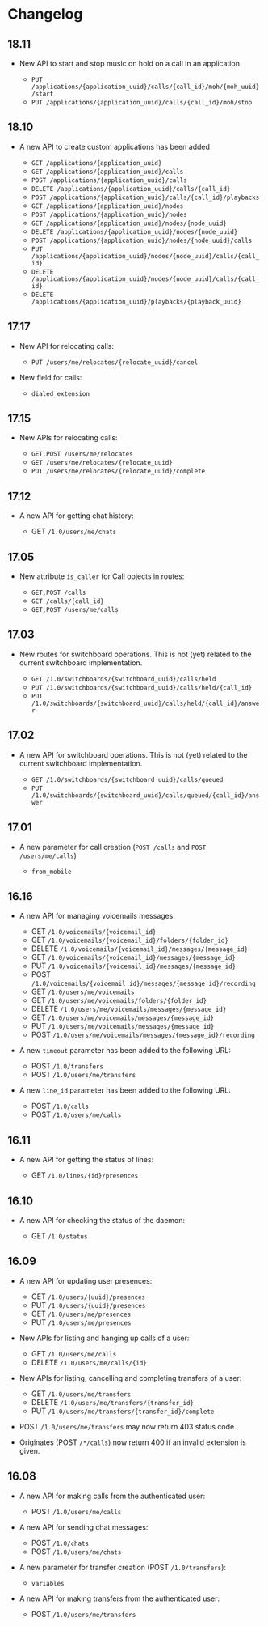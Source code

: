 Changelog
=========

18.11
-----

* New API to start and stop music on hold on a call in an application

  * `PUT /applications/{application_uuid}/calls/{call_id}/moh/{moh_uuid}/start`
  * `PUT /applications/{application_uuid}/calls/{call_id}/moh/stop`


18.10
-----

* A new API to create custom applications has been added

  * `GET /applications/{application_uuid}`
  * `GET /applications/{application_uuid}/calls`
  * `POST /applications/{application_uuid}/calls`
  * `DELETE /applications/{application_uuid}/calls/{call_id}`
  * `POST /applications/{application_uuid}/calls/{call_id}/playbacks`
  * `GET /applications/{application_uuid}/nodes`
  * `POST /applications/{application_uuid}/nodes`
  * `GET /applications/{application_uuid}/nodes/{node_uuid}`
  * `DELETE /applications/{application_uuid}/nodes/{node_uuid}`
  * `POST /applications/{application_uuid}/nodes/{node_uuid}/calls`
  * `PUT /applications/{application_uuid}/nodes/{node_uuid}/calls/{call_id}`
  * `DELETE /applications/{application_uuid}/nodes/{node_uuid}/calls/{call_id}`
  * `DELETE /applications/{application_uuid}/playbacks/{playback_uuid}`


17.17
------

* New API for relocating calls:

  * `PUT /users/me/relocates/{relocate_uuid}/cancel`

* New field for calls:

  * `dialed_extension`


17.15
-----

* New APIs for relocating calls:

  * `GET,POST /users/me/relocates`
  * `GET /users/me/relocates/{relocate_uuid}`
  * `PUT /users/me/relocates/{relocate_uuid}/complete`


17.12
-----

* A new API for getting chat history:

  * GET `/1.0/users/me/chats`


17.05
-----

* New attribute `is_caller` for Call objects in routes:

  * `GET,POST /calls`
  * `GET /calls/{call_id}`
  * `GET,POST /users/me/calls`

17.03
-----

* New routes for switchboard operations. This is not (yet) related to the current switchboard
  implementation.

  * `GET /1.0/switchboards/{switchboard_uuid}/calls/held`
  * `PUT /1.0/switchboards/{switchboard_uuid}/calls/held/{call_id}`
  * `PUT /1.0/switchboards/{switchboard_uuid}/calls/held/{call_id}/answer`

17.02
-----

* A new API for switchboard operations. This is not (yet) related to the current switchboard
  implementation.

  * `GET /1.0/switchboards/{switchboard_uuid}/calls/queued`
  * `PUT /1.0/switchboards/{switchboard_uuid}/calls/queued/{call_id}/answer`

17.01
-----

* A new parameter for call creation (`POST /calls` and `POST /users/me/calls`)

  * `from_mobile`

16.16
-----

* A new API for managing voicemails messages:

    * GET `/1.0/voicemails/{voicemail_id}`
    * GET `/1.0/voicemails/{voicemail_id}/folders/{folder_id}`
    * DELETE `/1.0/voicemails/{voicemail_id}/messages/{message_id}`
    * GET `/1.0/voicemails/{voicemail_id}/messages/{message_id}`
    * PUT `/1.0/voicemails/{voicemail_id}/messages/{message_id}`
    * POST `/1.0/voicemails/{voicemail_id}/messages/{message_id}/recording`
    * GET `/1.0/users/me/voicemails`
    * GET `/1.0/users/me/voicemails/folders/{folder_id}`
    * DELETE `/1.0/users/me/voicemails/messages/{message_id}`
    * GET `/1.0/users/me/voicemails/messages/{message_id}`
    * PUT `/1.0/users/me/voicemails/messages/{message_id}`
    * POST `/1.0/users/me/voicemails/messages/{message_id}/recording`

* A new `timeout` parameter has been added to the following URL:

    * POST `/1.0/transfers`
    * POST `/1.0/users/me/transfers`

* A new `line_id` parameter has been added to the following URL:

    * POST `/1.0/calls`
    * POST `/1.0/users/me/calls`


16.11
-----

* A new API for getting the status of lines:

    * GET `/1.0/lines/{id}/presences`


16.10
-----

* A new API for checking the status of the daemon:

    * GET `/1.0/status`


16.09
-----

* A new API for updating user presences:

    * GET `/1.0/users/{uuid}/presences`
    * PUT `/1.0/users/{uuid}/presences`
    * GET `/1.0/users/me/presences`
    * PUT `/1.0/users/me/presences`

* New APIs for listing and hanging up calls of a user:

    * GET `/1.0/users/me/calls`
    * DELETE `/1.0/users/me/calls/{id}`

* New APIs for listing, cancelling and completing transfers of a user:

    * GET `/1.0/users/me/transfers`
    * DELETE `/1.0/users/me/transfers/{transfer_id}`
    * PUT `/1.0/users/me/transfers/{transfer_id}/complete`

* POST `/1.0/users/me/transfers` may now return 403 status code.
* Originates (POST `/*/calls`) now return 400 if an invalid extension is given.


16.08
-----

* A new API for making calls from the authenticated user:

    * POST `/1.0/users/me/calls`

* A new API for sending chat messages:

    * POST `/1.0/chats`
    * POST `/1.0/users/me/chats`

* A new parameter for transfer creation (POST `/1.0/transfers`):

    * `variables`

* A new API for making transfers from the authenticated user:

    * POST `/1.0/users/me/transfers`
